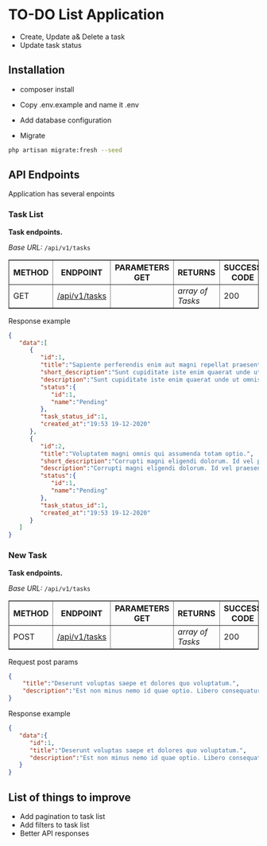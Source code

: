 # TO-DO List Application 
- Create, Update a& Delete a task
- Update task status

## Installation
- composer install

- Copy .env.example and name it .env

- Add database configuration

- Migrate 
```bash
php artisan migrate:fresh --seed
```

## API Endpoints

Application has several enpoints

### Task List

<b>Task endpoints.</b>

<i>Base URL:</i> ```/api/v1/tasks```

<table border="1" width="100%">
    <thead>
        <tr>
            <th>METHOD</td>
            <th>ENDPOINT</td>
            <th>PARAMETERS GET</td>
            <th>RETURNS</td>
            <th>SUCCESS CODE</td>
        </tr>
    </thead>
    <tbody>
        <tr>
            <td>GET</td>
            <td><a href="#">/api/v1/tasks</a></td>
            <td></td>
            <td><i>array of Tasks</i></td>
            <td>200</td>
        </tr>
    </tbody>
</table>

Response example

```json
{
   "data":[
      {
         "id":1,
         "title":"Sapiente perferendis enim aut magni repellat praesentium.",
         "short_description":"Sunt cupiditate iste enim quaerat unde ut omnis. Q...",
         "description":"Sunt cupiditate iste enim quaerat unde ut omnis. Quidem odio quam temporibus optio eos sunt. Optio sint est eum. Quod totam laborum aut ab rerum vitae distinctio commodi.",
         "status":{
            "id":1,
            "name":"Pending"
         },
         "task_status_id":1,
         "created_at":"19:53 19-12-2020"
      },
      {
         "id":2,
         "title":"Voluptatem magni omnis qui assumenda totam optio.",
         "short_description":"Corrupti magni eligendi dolorum. Id vel praesentiu...",
         "description":"Corrupti magni eligendi dolorum. Id vel praesentium magnam. Odio ducimus ut rerum. Laudantium assumenda reiciendis sed quod consequatur.",
         "status":{
            "id":1,
            "name":"Pending"
         },
         "task_status_id":1,
         "created_at":"19:53 19-12-2020"
      }
   ]
}
```



### New Task

<b>Task endpoints.</b>

<i>Base URL:</i> ```/api/v1/tasks```

<table border="1" width="100%">
    <thead>
        <tr>
            <th>METHOD</td>
            <th>ENDPOINT</td>
            <th>PARAMETERS GET</td>
            <th>RETURNS</td>
            <th>SUCCESS CODE</td>
        </tr>
    </thead>
    <tbody>
        <tr>
            <td>POST</td>
            <td><a href="#">/api/v1/tasks</a></td>
            <td></td>
            <td><i>array of Tasks</i></td>
            <td>200</td>
        </tr>
    </tbody>
</table>

Request post params
```json
{
    "title":"Deserunt voluptas saepe et dolores quo voluptatum.",
    "description":"Est non minus nemo id quae optio. Libero consequatur nemo consequatur doloribus maxime ipsum aspernatur cum. In et vel maiores totam magnam eos."
}
```

Response example

```json
{
   "data":{
      "id":1,
      "title":"Deserunt voluptas saepe et dolores quo voluptatum.",
      "description":"Est non minus nemo id quae optio. Libero consequatur nemo consequatur doloribus maxime ipsum aspernatur cum. In et vel maiores totam magnam eos."
   }
}
```

## List of things to improve
- Add pagination to task list
- Add filters to task list
- Better API responses
